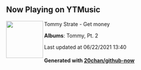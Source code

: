 ## Now Playing on YTMusic

[<img align="left" width="100" src="https://lh3.googleusercontent.com/238EJhCYAN0vSyjuLDxYgGybzB9JMKa1AMQb6k-DA7Q0l8DK5YtB6P9sY2CwWgE80-VG8tFw_xLXtz3M">](https://music.youtube.com/watch?v=NrUpP4TGrCA)

Tommy Strate - Get money

**Albums**: Tommy, Pt. 2

Last updated at 06/22/2021 13:40

#### Generated with [20chan/github-now](https://github.com/20chan/github-now)
